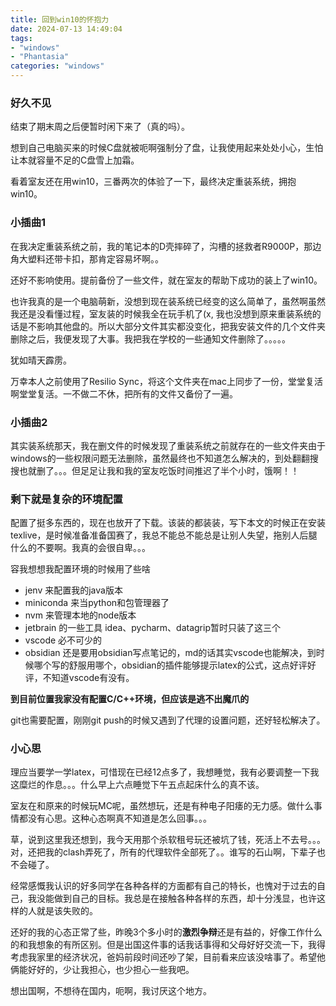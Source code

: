 ```yaml
---
title: 回到win10的怀抱力
date: 2024-07-13 14:49:04
tags: 
- "windows"
- "Phantasia"
categories: "windows"
---
```


### 好久不见

结束了期末周之后便暂时闲下来了（真的吗）。

想到自己电脑买来的时候C盘就被呃啊强制分了盘，让我使用起来处处小心，生怕让本就容量不足的C盘雪上加霜。

看着室友还在用win10，三番两次的体验了一下，最终决定重装系统，拥抱win10。

### 小插曲1

在我决定重装系统之前，我的笔记本的D壳摔碎了，沟槽的拯救者R9000P，那边角大塑料还带卡扣，那肯定容易坏啊。。

还好不影响使用。提前备份了一些文件，就在室友的帮助下成功的装上了win10。

也许我真的是一个电脑萌新，没想到现在装系统已经变的这么简单了，虽然啊虽然我还是没看懂过程，室友装的时候我全在玩手机了(x, 我也没想到原来重装系统的话是不影响其他盘的。所以大部分文件其实都没变化，把我安装文件的几个文件夹删除之后，我便发现了大事。我把我在学校的一些通知文件删除了。。。。。

犹如晴天霹雳。

万幸本人之前使用了Resilio Sync，将这个文件夹在mac上同步了一份，堂堂复活啊堂堂复活。一不做二不休，把所有的文件又备份了一遍。

### 小插曲2

其实装系统那天，我在删文件的时候发现了重装系统之前就存在的一些文件夹由于windows的一些权限问题无法删除，虽然最终也不知道怎么解决的，到处翻翻搜搜也就删了。。。但足足让我和我的室友吃饭时间推迟了半个小时，饿啊！！


### 剩下就是复杂的环境配置

配置了挺多东西的，现在也放开了下载。该装的都装装，写下本文的时候正在安装texlive，是时候准备准备国赛了，我总不能总不能总是让别人失望，拖别人后腿什么的不要啊。我真的会很自卑。。。

容我想想我配置环境的时候用了些啥
- jenv 来配置我的java版本
- miniconda 来当python和包管理器了
- nvm 来管理本地的node版本
- jetbrain 的一些工具 idea、pycharm、datagrip暂时只装了这三个
- vscode 必不可少的
- obsidian 还是要用obsidian写点笔记的，md的话其实vscode也能解决，到时候哪个写的舒服用哪个，obsidian的插件能够提示latex的公式，这点好评好评，不知道vscode有没有。

**到目前位置我家没有配置C/C++环境，但应该是逃不出魔爪的**

git也需要配置，刚刚git push的时候又遇到了代理的设置问题，还好轻松解决了。


### 小心思
理应当要学一学latex，可惜现在已经12点多了，我想睡觉，我有必要调整一下我这糜烂的作息。。。什么早上六点睡觉下午五点起床什么的真不该。

室友在和原来的时候玩MC呢，虽然想玩，还是有种电子阳痿的无力感。做什么事情都没有心思。这种心态啊真不知道是怎么回事。。。

草，说到这里我还想到，我今天用那个杀软租号玩还被坑了钱，死活上不去号。。。对，还把我的clash弄死了，所有的代理软件全部死了。。谁写的石山啊，下辈子也不会碰了。

经常感慨我认识的好多同学在各种各样的方面都有自己的特长，也愧对于过去的自己，我没能做到自己的目标。我总是在接触各种各样的东西，却十分浅显，也许这样的人就是该失败的。

还好的我的心态正常了些，昨晚3个多小时的**激烈争辩**还是有益的，好像工作什么的和我想象的有所区别。但是出国这件事的话我话事得和父母好好交流一下，我得考虑我家里的经济状况，爸妈前段时间还吵了架，目前看来应该没啥事了。希望他俩能好好的，少让我担心，也少担心一些我吧。

想出国啊，不想待在国内，呃啊，我讨厌这个地方。